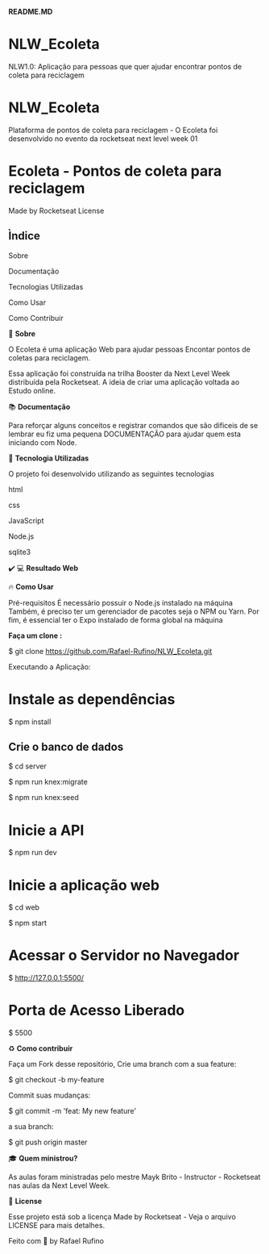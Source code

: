 
**README.MD**


# NLW_Ecoleta
NLW1.0: Aplicação para pessoas que quer ajudar  encontrar pontos de coleta para reciclagem


# NLW_Ecoleta
Plataforma de pontos de coleta para reciclagem - O Ecoleta foi desenvolvido no evento da rocketseat next level week 01


# Ecoleta - Pontos de coleta para reciclagem

Made by Rocketseat License



## Ìndice  

Sobre

Documentação

Tecnologias Utilizadas

Como Usar

Como Contribuir

🔖 **Sobre**
	

O Ecoleta é uma aplicação Web para ajudar pessoas Encontar pontos de coletas para reciclagem.

Essa aplicação foi construída na trilha Booster da Next Level Week distribuída pela Rocketseat. A ideia de criar uma aplicação voltada ao Estudo online.

  
📚  **Documentação**

Para reforçar alguns conceitos e registrar comandos que são dificeis de se lembrar eu fiz uma pequena DOCUMENTAÇÃO para ajudar quem esta iniciando com  Node.


🚀  **Tecnologia Utilizadas**

O projeto foi desenvolvido utilizando as seguintes tecnologias

html

css

JavaScript

Node.js

sqlite3

✔️ 💻  **Resultado Web**


🔥  **Como Usar**

Pré-requisitos
É necessário possuir o Node.js instalado na máquina
Também, é preciso ter um gerenciador de pacotes seja o NPM ou Yarn.
Por fim, é essencial ter o Expo instalado de forma global na máquina

**Faça um clone :**

  $ git clone https://github.com/Rafael-Rufino/NLW_Ecoleta.git
  
Executando a Aplicação:

  # Instale as dependências
  $ npm install

  ## Crie o banco de dados
  $ cd server
  
  $ npm run knex:migrate
  
  $ npm run knex:seed

  # Inicie a API
  $ npm run dev

  # Inicie a aplicação web
  $ cd web
  
  $ npm start
  
  # Acessar o Servidor no Navegador
  $ http://127.0.0.1:5500/
 
  # Porta de Acesso Liberado
  $ 5500




♻️  **Como contribuir**

Faça um Fork desse repositório,
Crie uma branch com a sua feature:

$ git checkout -b my-feature

 Commit suas mudanças:
 
 $ git commit -m 'feat: My new feature'

  a sua branch: 
  
  $ git push origin master

🎓 **Quem ministrou?**

As aulas foram ministradas pelo mestre Mayk Brito - Instructor - Rocketseat nas aulas da Next Level Week.

📝 **License**

Esse projeto está sob a licença Made by Rocketseat - Veja o arquivo LICENSE para mais detalhes.

Feito com 💜 by Rafael Rufino
